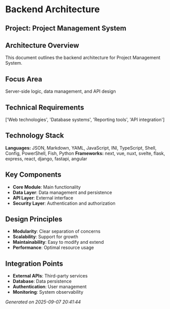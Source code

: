 # Backend Architecture

## Project: Project Management System

## Architecture Overview
This document outlines the backend architecture for Project Management System.

## Focus Area
Server-side logic, data management, and API design

## Technical Requirements
['Web technologies', 'Database systems', 'Reporting tools', 'API integration']

## Technology Stack
**Languages:** JSON, Markdown, YAML, JavaScript, INI, TypeScript, Shell, Config, PowerShell, Fish, Python
**Frameworks:** next, vue, nuxt, svelte, flask, express, react, django, fastapi, angular

## Key Components
- **Core Module**: Main functionality
- **Data Layer**: Data management and persistence
- **API Layer**: External interface
- **Security Layer**: Authentication and authorization

## Design Principles
- **Modularity**: Clear separation of concerns
- **Scalability**: Support for growth
- **Maintainability**: Easy to modify and extend
- **Performance**: Optimal resource usage

## Integration Points
- **External APIs**: Third-party services
- **Database**: Data persistence
- **Authentication**: User management
- **Monitoring**: System observability

*Generated on 2025-09-07 20:41:44*
